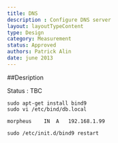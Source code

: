 ```yaml
---
title: DNS
description : Configure DNS server
layout: layoutTypeContent
type: Design
category: Measurement
status: Approved
authors: Patrick Alin
date: june 2013
---
```


##Desription

Status : TBC

    sudo apt-get install bind9
    sudo vi /etc/bind/db.local

    morpheus	IN	A 	192.168.1.99

    sudo /etc/init.d/bind9 restart




